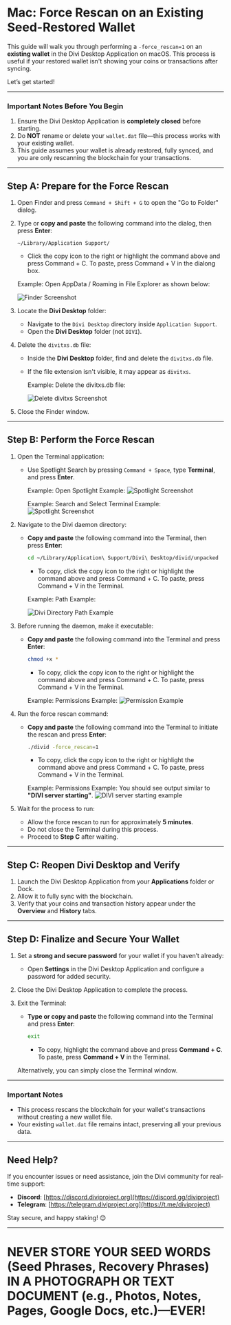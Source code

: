 # **Mac: Force Rescan on an Existing Seed-Restored Wallet**

This guide will walk you through performing a `-force_rescan=1` on an **existing wallet** in the Divi Desktop Application on macOS. This process is useful if your restored wallet isn't showing your coins or transactions after syncing.

Let’s get started!

---

### **Important Notes Before You Begin**
1. Ensure the Divi Desktop Application is **completely closed** before starting.
2. Do **NOT** rename or delete your `wallet.dat` file—this process works with your existing wallet.
3. This guide assumes your wallet is already restored, fully synced, and you are only rescanning the blockchain for your transactions.

---

## **Step A: Prepare for the Force Rescan**

1. Open Finder and press `Command + Shift + G` to open the "Go to Folder" dialog.
2. Type or **copy and paste** the following command into the dialog, then press **Enter**:
     ```
     ~/Library/Application Support/
     ```
     - Click the copy icon to the right or highlight the command above and press Command + C. To paste, press Command + V in the dialong box.
     
     Example:
     Open AppData / Roaming in File Explorer as shown below:

     ![Finder Screenshot](https://github.com/7h3v01c3/tutorials/blob/main/images/osx/force_rescan/finder.jpg)

3. Locate the **Divi Desktop** folder:
   - Navigate to the `Divi Desktop` directory inside `Application Support`.
   - Open the **Divi Desktop** folder (not `DIVI`).

4. Delete the `divitxs.db` file:
   - Inside the **Divi Desktop** folder, find and delete the `divitxs.db` file.  
   - If the file extension isn't visible, it may appear as `divitxs`.

     Example:
     Delete the divitxs.db file:

     ![Delete divitxs Screenshot](https://github.com/7h3v01c3/tutorials/blob/main/images/osx/force_rescan/divi_desktop_directory.jpg)


5. Close the Finder window.

---

## **Step B: Perform the Force Rescan**

1. Open the Terminal application:
   - Use Spotlight Search by pressing `Command + Space`, type **Terminal**, and press **Enter**.

     Example:
     Open Spotlight Example:
     ![Spotlight Screenshot](https://github.com/7h3v01c3/tutorials/blob/main/images/osx/force_rescan/spotlight.jpg)

     Example:
     Search and Select Terminal Example:
     ![Spotlight Screenshot](https://github.com/7h3v01c3/tutorials/blob/main/images/osx/force_rescan/search_using_spotlight.jpg)

2. Navigate to the Divi daemon directory:
   - **Copy and paste** the following command into the Terminal, then press **Enter**:
     ```bash
     cd ~/Library/Application\ Support/Divi\ Desktop/divid/unpacked
     ```
     - To copy, click the copy icon to the right or highlight the command above and press Command + C. To paste, press Command + V in the Terminal.
     
     Example:
     Path Example:

     ![Divi Directory Path Example](https://github.com/7h3v01c3/tutorials/blob/main/images/osx/force_rescan/past_in_path_to_osx_directory.jpg)

3. Before running the daemon, make it executable:
   - **Copy and paste** the following command into the Terminal and press **Enter**:
     ```bash
     chmod +x *
     ```
     - To copy, click the copy icon to the right or highlight the command above and press Command + C. To paste, press Command + V in the Terminal.

     Example:
     Permissions Example:
     ![Permission Example](https://github.com/7h3v01c3/tutorials/blob/main/images/osx/force_rescan/paste_in_permissions.jpg)

4. Run the force rescan command:
   - **Copy and paste** the following command into the Terminal to initiate the rescan and press **Enter**:
     ```bash
     ./divid -force_rescan=1
     ```
     - To copy, click the copy icon to the right or highlight the command above and press Command + C. To paste, press Command + V in the Terminal.

     Example:
     Permissions Example: 
     You should see output similar to **"DIVI server starting"**.
     ![DIVI server starting example](https://github.com/7h3v01c3/tutorials/blob/main/images/osx/force_rescan/paste_in_force_rescan_command.jpg)

6. Wait for the process to run:
   - Allow the force rescan to run for approximately **5 minutes**.  
   - Do not close the Terminal during this process.
   - Proceed to **Step C** after waiting.

---

## **Step C: Reopen Divi Desktop and Verify**

1. Launch the Divi Desktop Application from your **Applications** folder or Dock.
2. Allow it to fully sync with the blockchain.  
3. Verify that your coins and transaction history appear under the **Overview** and **History** tabs.

---

## **Step D: Finalize and Secure Your Wallet**

1. Set a **strong and secure password** for your wallet if you haven’t already:
   - Open **Settings** in the Divi Desktop Application and configure a password for added security.
2. Close the Divi Desktop Application to complete the process.
3. Exit the Terminal:
   - **Type or copy and paste** the following command into the Terminal and press **Enter**:
     ```bash
     exit
     ```
     - To copy, highlight the command above and press **Command + C**. To paste, press **Command + V** in the Terminal.

   Alternatively, you can simply close the Terminal window.

---

### **Important Notes**
- This process rescans the blockchain for your wallet's transactions without creating a new wallet file.  
- Your existing `wallet.dat` file remains intact, preserving all your previous data.

---

## **Need Help?**

If you encounter issues or need assistance, join the Divi community for real-time support:

- **Discord**: [https://discord.diviproject.org](https://discord.gg/diviproject)  
- **Telegram**: [https://telegram.diviproject.org](https://t.me/diviproject)  

Stay secure, and happy staking! 😊

---

# **NEVER STORE YOUR SEED WORDS (Seed Phrases, Recovery Phrases) IN A PHOTOGRAPH OR TEXT DOCUMENT (e.g., Photos, Notes, Pages, Google Docs, etc.)—EVER!**

